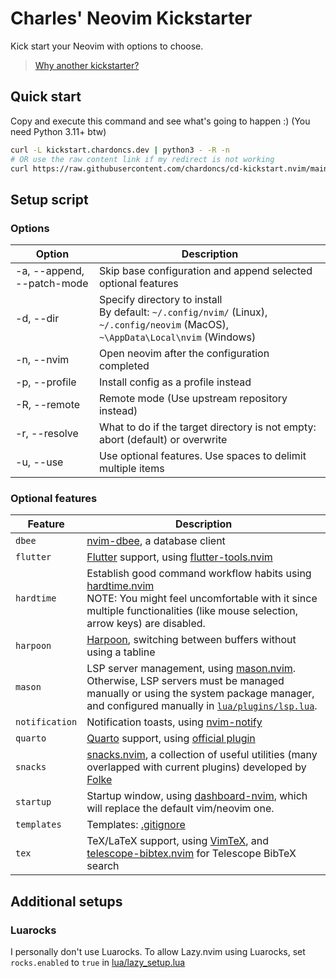 # Charles' Neovim Kickstarter

Kick start your Neovim with options to choose.

> [Why another kickstarter?](https://github.com/chardoncs/cd-kickstart.nvim/wiki/Why-another-kickstarter%3F)

## Quick start

Copy and execute this command and see what's going to happen :) (You need Python 3.11+ btw)

```bash
curl -L kickstart.chardoncs.dev | python3 - -R -n
# OR use the raw content link if my redirect is not working
curl https://raw.githubusercontent.com/chardoncs/cd-kickstart.nvim/main/setup.py | python3 - -R -n
```

## Setup script

### Options

|    Option        |                                 Description                                    |
|------------------|--------------------------------------------------------------------------------|
| -a, --append, --patch-mode | Skip base configuration and append selected optional features                  |
| -d, --dir        | Specify directory to install<br />By default: `~/.config/nvim/` (Linux), `~/.config/neovim` (MacOS), `~\AppData\Local\nvim` (Windows) |
| -n, --nvim       | Open neovim after the configuration completed                                  |
| -p, --profile    | Install config as a profile instead                                            |
| -R, --remote     | Remote mode (Use upstream repository instead)                                  |
| -r, --resolve    | What to do if the target directory is not empty: abort (default) or overwrite  |
| -u, --use        | Use optional features. Use spaces to delimit multiple items                     |

### Optional features

|     Feature      |                                 Description                                    |
|------------------|--------------------------------------------------------------------------------|
| `dbee`           | [nvim-dbee](https://github.com/kndndrj/nvim-dbee), a database client |
| `flutter`        | [Flutter](https://flutter.dev/) support, using [flutter-tools.nvim](https://github.com/nvim-flutter/flutter-tools.nvim) |
| `hardtime`       | Establish good command workflow habits using [hardtime.nvim](https://github.com/m4xshen/hardtime.nvim)<br />NOTE: You might feel uncomfortable with it since multiple functionalities (like mouse selection, arrow keys) are disabled. |
| `harpoon`        | [Harpoon](https://github.com/ThePrimeagen/harpoon/tree/harpoon2), switching between buffers without using a tabline |
| `mason`          | LSP server management, using [mason.nvim](https://github.com/williamboman/mason.nvim).<br/>Otherwise, LSP servers must be managed manually or using the system package manager, and configured manually in [`lua/plugins/lsp.lua`](./base/lua/plugins/lsp.lua). |
| `notification`   | Notification toasts, using [nvim-notify](https://github.com/rcarriga/nvim-notify) |
| `quarto`         | [Quarto](https://quarto.org/) support, using [official plugin](https://github.com/quarto-dev/quarto-nvim) |
| `snacks`         | [snacks.nvim](https://github.com/folke/snacks.nvim), a collection of useful utilities (many overlapped with current plugins) developed by [Folke](https://github.com/folke) |
| `startup`        | Startup window, using [dashboard-nvim](https://github.com/nvimdev/dashboard-nvim), which will replace the default vim/neovim one. |
| `templates`      | Templates: [.gitignore](https://github.com/wintermute-cell/gitignore.nvim) |
| `tex`            | TeX/LaTeX support, using [VimTeX](https://github.com/lervag/vimtex/), and [telescope-bibtex.nvim](https://github.com/nvim-telescope/telescope-bibtex.nvim) for Telescope BibTeX search |

## Additional setups

### Luarocks

I personally don't use Luarocks. To allow Lazy.nvim using Luarocks, set `rocks.enabled` to `true` in [lua/lazy_setup.lua](/base/lua/lazy_setup.lua)
